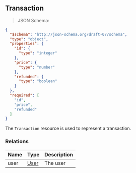 ## Transaction

> JSON Schema:

```json
{
  "$schema": "http://json-schema.org/draft-07/schema",
  "type": "object",
  "properties": {
    "id": {
      "type": "integer"
    },
    "price": {
      "type": "number"
    },
    "refunded": {
      "type": "boolean"
    }
  },
  "required": [
    "id",
    "price",
    "refunded"
  ]
}
```

The `Transaction` resource is used to represent a transaction.

### Relations
Name | Type | Description
---- | ---- | -----------
user | [User](#resource-types-user) | The user
